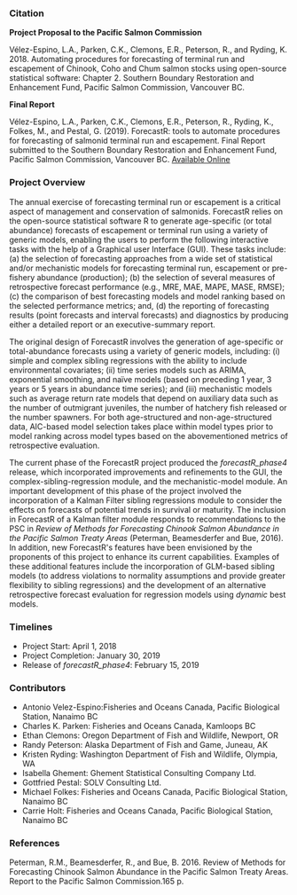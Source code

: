 ### Citation

**Project Proposal to the Pacific Salmon Commission**

Vélez-Espino, L.A., Parken, C.K., Clemons, E.R., Peterson, R., and Ryding, K. 2018. Automating procedures for forecasting of terminal run and escapement of Chinook, Coho and Chum salmon stocks using open-source statistical software: Chapter 2. Southern Boundary Restoration and Enhancement Fund, Pacific Salmon Commission, Vancouver BC.

**Final Report**

Vélez-Espino, L.A., Parken, C.K., Clemons, E.R., Peterson, R., Ryding, K., Folkes, M., and Pestal, G. (2019). ForecastR: tools to automate procedures for forecasting of salmonid terminal run and escapement. Final Report submitted to the Southern Boundary Restoration and Enhancement Fund, Pacific Salmon Commission, Vancouver BC.
[Available Online](https://www.google.com/url?sa=t&rct=j&q=&esrc=s&source=web&cd=&ved=2ahUKEwiMi47T1rrvAhVVJjQIHQ-nCNYQFjAGegQIChAD&url=https%3A%2F%2Fwww.psc.org%2Fdownload%2F585%2Fvery-high-priority-chinook%2F11704%2Fs18-vhp15a-forecastr-tools-to-automate-forecasting-procedures-for-salmonid-terminal-run-and-escapement.pdf&usg=AOvVaw2ZHMiJb0dBhjytGgM8lgvZ)

### Project Overview

The annual exercise of forecasting terminal run or escapement is a critical aspect of management and conservation of salmonids. ForecastR relies on the open-source statistical software R to generate age-specific (or total abundance) forecasts of escapement or terminal run using a variety of generic models, enabling the users to perform the following interactive tasks with the help of a Graphical user Interface (GUI). These tasks include: (a) the selection of forecasting approaches from a wide set of statistical and/or mechanistic models for forecasting terminal run, escapement or pre-fishery abundance (production); (b) the selection of several measures of retrospective forecast performance (e.g., MRE, MAE, MAPE, MASE, RMSE); (c) the comparison of best forecasting models and model ranking based on the selected performance metrics; and, (d) the reporting of forecasting results (point forecasts and interval forecasts) and diagnostics by producing either a detailed report or an executive-summary report. 

The original design of ForecastR involves the generation of age-specific or total-abundance forecasts using a variety of generic models, including: (i) simple and complex sibling regressions with the ability to include environmental covariates; (ii) time series models such as ARIMA, exponential smoothing, and naïve models (based on preceding 1 year, 3 years or 5 years in abundance time series); and (iii) mechanistic models such as average return rate models that depend on auxiliary data such as the number of outmigrant juveniles, the number of hatchery fish released or the number spawners. For both age-structured and non-age-structured data, AIC-based model selection takes place within model types prior to model ranking across model types based on the abovementioned metrics of retrospective evaluation.

The current phase of the ForecastR project produced the *forecastR_phase4* release, which incorporated improvements and refinements to the GUI, the complex-sibling-regression module, and the mechanistic-model module. An important development of this phase of the project involved the incorporation of a Kalman Filter sibling regressions module to consider the effects on forecasts of potential trends in survival or maturity. The inclusion in ForecastR of a Kalman filter module responds to recommendations to the PSC in *Review of Methods for Forecasting Chinook Salmon Abundance in the Pacific Salmon Treaty Areas* (Peterman, Beamesderfer and Bue, 2016). In addition, new ForecastR's features have been envisioned by the proponents of this project to enhance its current capabilities. Examples of these additional features include the incorporation of GLM-based sibling models (to address violations to normality assumptions and provide greater flexibility to sibling regressions) and the development of an alternative retrospective forecast evaluation for regression models using *dynamic* best models. 

### Timelines
* Project Start: April 1, 2018
* Project Completion: January 30, 2019
* Release of *forecastR_phase4*: February 15, 2019


### Contributors
* Antonio Velez-Espino:Fisheries and Oceans Canada, Pacific Biological Station, Nanaimo BC 
* Charles K. Parken: Fisheries and Oceans Canada, Kamloops BC
* Ethan Clemons: Oregon Department of Fish and Wildlife, Newport, OR
* Randy Peterson: Alaska Department of Fish and Game, Juneau, AK
* Kristen Ryding: Washington Department of Fish and Wildlife, Olympia, WA   
* Isabella Ghement: Ghement Statistical Consulting Company Ltd. 
* Gottfried Pestal: SOLV Consulting Ltd. 
* Michael Folkes: Fisheries and Oceans Canada, Pacific Biological Station, Nanaimo BC 
* Carrie Holt: Fisheries and Oceans Canada, Pacific Biological Station, Nanaimo BC   

### References
Peterman, R.M., Beamesderfer, R., and Bue, B. 2016. Review of Methods for Forecasting Chinook Salmon Abundance in the Pacific Salmon Treaty Areas. Report to the Pacific Salmon Commission.165 p.




